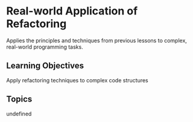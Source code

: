 # Real-world Application of Refactoring

Applies the principles and techniques from previous lessons to complex, real-world programming tasks.

## Learning Objectives
Apply refactoring techniques to complex code structures

## Topics
undefined